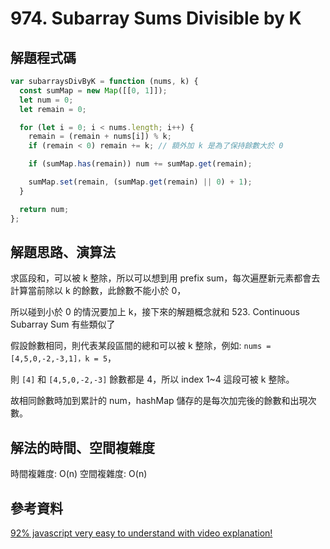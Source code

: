 # 974. Subarray Sums Divisible by K

## 解題程式碼

```javascript
var subarraysDivByK = function (nums, k) {
  const sumMap = new Map([[0, 1]]);
  let num = 0;
  let remain = 0;

  for (let i = 0; i < nums.length; i++) {
    remain = (remain + nums[i]) % k;
    if (remain < 0) remain += k; // 額外加 k 是為了保持餘數大於 0

    if (sumMap.has(remain)) num += sumMap.get(remain);

    sumMap.set(remain, (sumMap.get(remain) || 0) + 1);
  }

  return num;
};
```

## 解題思路、演算法

求區段和，可以被 k 整除，所以可以想到用 prefix sum，每次遍歷新元素都會去計算當前除以 k 的餘數，此餘數不能小於 0，

所以碰到小於 0 的情況要加上 k，接下來的解題概念就和 523. Continuous Subarray Sum 有些類似了

假設餘數相同，則代表某段區間的總和可以被 k 整除，例如: `nums = [4,5,0,-2,-3,1]，k = 5`，

則 `[4]` 和 `[4,5,0,-2,-3]` 餘數都是 4，所以 index 1~4 這段可被 k 整除。

故相同餘數時加到累計的 num，hashMap 儲存的是每次加完後的餘數和出現次數。

## 解法的時間、空間複雜度

時間複雜度: O(n)
空間複雜度: O(n)

## 參考資料

[92% javascript very easy to understand with video explanation!](https://leetcode.com/problems/subarray-sums-divisible-by-k/solutions/3070642/92-javascript-very-easy-to-understand-with-video-explanation/)
